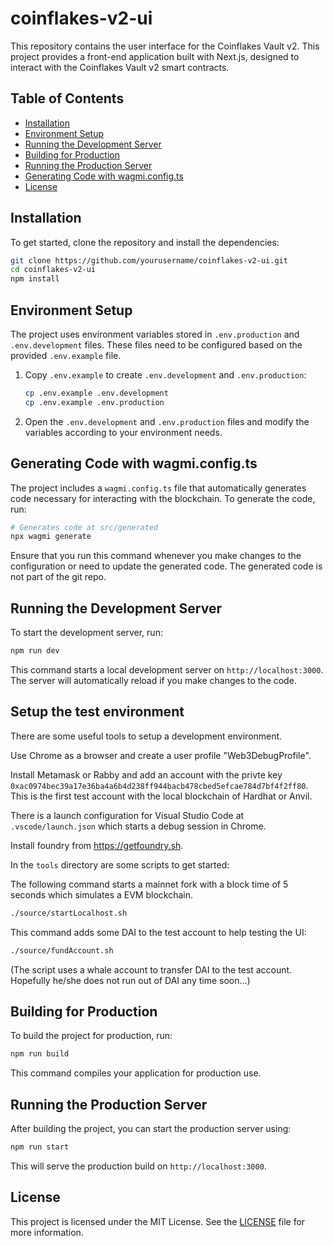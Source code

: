 # coinflakes-v2-ui

This repository contains the user interface for the Coinflakes Vault v2. This project provides a front-end application built with Next.js, designed to interact with the Coinflakes Vault v2 smart contracts.

## Table of Contents

- [Installation](#installation)
- [Environment Setup](#environment-setup)
- [Running the Development Server](#running-the-development-server)
- [Building for Production](#building-for-production)
- [Running the Production Server](#running-the-production-server)
- [Generating Code with wagmi.config.ts](#generating-code-with-wagmiconfigts)
- [License](#license)

## Installation

To get started, clone the repository and install the dependencies:

```bash
git clone https://github.com/yourusername/coinflakes-v2-ui.git
cd coinflakes-v2-ui
npm install
```

## Environment Setup

The project uses environment variables stored in `.env.production` and `.env.development` files. These files need to be configured based on the provided `.env.example` file.

1. Copy `.env.example` to create `.env.development` and `.env.production`:

   ```bash
   cp .env.example .env.development
   cp .env.example .env.production
   ```

2. Open the `.env.development` and `.env.production` files and modify the variables according to your environment needs.

## Generating Code with wagmi.config.ts

The project includes a `wagmi.config.ts` file that automatically generates code necessary for interacting with the blockchain. To generate the code, run:

```bash
# Generates code at src/generated
npx wagmi generate
```

Ensure that you run this command whenever you make changes to the configuration or need to update the generated code. The
generated code is not part of the git repo.

## Running the Development Server

To start the development server, run:

```bash
npm run dev
```

This command starts a local development server on `http://localhost:3000`. The server will automatically reload if you make changes to the code.

## Setup the test environment

There are some useful tools to setup a development environment. 

Use Chrome as a browser and create a user profile "Web3DebugProfile". 

Install Metamask or Rabby and add an account with the privte key
`0xac0974bec39a17e36ba4a6b4d238ff944bacb478cbed5efcae784d7bf4f2ff80`. This is the first test account with the local blockchain of Hardhat or Anvil. 

There is a launch configuration for Visual Studio Code at `.vscode/launch.json` which starts a debug session in Chrome.

Install foundry from https://getfoundry.sh.

In the `tools` directory are some scripts to get started:

The following command starts a mainnet fork with a block time of 5 seconds which simulates a EVM blockchain.

```bash
./source/startLocalhost.sh
```

This command adds some DAI to the test account to help testing the UI:

```bash
./source/fundAccount.sh
```
(The script uses a whale account to transfer DAI to the test account. Hopefully he/she does not run out of DAI any time soon...)

## Building for Production

To build the project for production, run:

```bash
npm run build
```

This command compiles your application for production use.

## Running the Production Server

After building the project, you can start the production server using:

```bash
npm run start
```

This will serve the production build on `http://localhost:3000`.

## License

This project is licensed under the MIT License. See the [LICENSE](LICENSE) file for more information.
